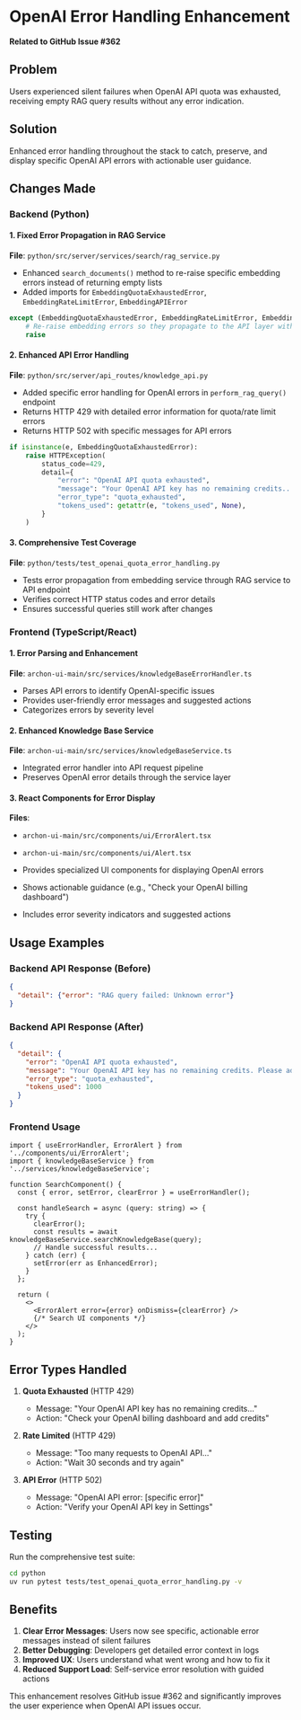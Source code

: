 # OpenAI Error Handling Enhancement

**Related to GitHub Issue #362**

## Problem
Users experienced silent failures when OpenAI API quota was exhausted, receiving empty RAG query results without any error indication.

## Solution
Enhanced error handling throughout the stack to catch, preserve, and display specific OpenAI API errors with actionable user guidance.

## Changes Made

### Backend (Python)

#### 1. Fixed Error Propagation in RAG Service
**File**: `python/src/server/services/search/rag_service.py`

- Enhanced `search_documents()` method to re-raise specific embedding errors instead of returning empty lists
- Added imports for `EmbeddingQuotaExhaustedError`, `EmbeddingRateLimitError`, `EmbeddingAPIError`

```python
except (EmbeddingQuotaExhaustedError, EmbeddingRateLimitError, EmbeddingAPIError):
    # Re-raise embedding errors so they propagate to the API layer with specific error info
    raise
```

#### 2. Enhanced API Error Handling
**File**: `python/src/server/api_routes/knowledge_api.py`

- Added specific error handling for OpenAI errors in `perform_rag_query()` endpoint
- Returns HTTP 429 with detailed error information for quota/rate limit errors
- Returns HTTP 502 with specific messages for API errors

```python
if isinstance(e, EmbeddingQuotaExhaustedError):
    raise HTTPException(
        status_code=429,
        detail={
            "error": "OpenAI API quota exhausted",
            "message": "Your OpenAI API key has no remaining credits...",
            "error_type": "quota_exhausted",
            "tokens_used": getattr(e, "tokens_used", None),
        }
    )
```

#### 3. Comprehensive Test Coverage
**File**: `python/tests/test_openai_quota_error_handling.py`

- Tests error propagation from embedding service through RAG service to API endpoint
- Verifies correct HTTP status codes and error details
- Ensures successful queries still work after changes

### Frontend (TypeScript/React)

#### 1. Error Parsing and Enhancement
**File**: `archon-ui-main/src/services/knowledgeBaseErrorHandler.ts`

- Parses API errors to identify OpenAI-specific issues
- Provides user-friendly error messages and suggested actions
- Categorizes errors by severity level

#### 2. Enhanced Knowledge Base Service
**File**: `archon-ui-main/src/services/knowledgeBaseService.ts`

- Integrated error handler into API request pipeline
- Preserves OpenAI error details through the service layer

#### 3. React Components for Error Display
**Files**: 
- `archon-ui-main/src/components/ui/ErrorAlert.tsx`
- `archon-ui-main/src/components/ui/Alert.tsx`

- Provides specialized UI components for displaying OpenAI errors
- Shows actionable guidance (e.g., "Check your OpenAI billing dashboard")
- Includes error severity indicators and suggested actions

## Usage Examples

### Backend API Response (Before)
```json
{
  "detail": {"error": "RAG query failed: Unknown error"}
}
```

### Backend API Response (After)
```json
{
  "detail": {
    "error": "OpenAI API quota exhausted",
    "message": "Your OpenAI API key has no remaining credits. Please add credits to your OpenAI account or check your billing settings.",
    "error_type": "quota_exhausted",
    "tokens_used": 1000
  }
}
```

### Frontend Usage
```tsx
import { useErrorHandler, ErrorAlert } from '../components/ui/ErrorAlert';
import { knowledgeBaseService } from '../services/knowledgeBaseService';

function SearchComponent() {
  const { error, setError, clearError } = useErrorHandler();
  
  const handleSearch = async (query: string) => {
    try {
      clearError();
      const results = await knowledgeBaseService.searchKnowledgeBase(query);
      // Handle successful results...
    } catch (err) {
      setError(err as EnhancedError);
    }
  };

  return (
    <>
      <ErrorAlert error={error} onDismiss={clearError} />
      {/* Search UI components */}
    </>
  );
}
```

## Error Types Handled

1. **Quota Exhausted** (HTTP 429)
   - Message: "Your OpenAI API key has no remaining credits..."
   - Action: "Check your OpenAI billing dashboard and add credits"

2. **Rate Limited** (HTTP 429) 
   - Message: "Too many requests to OpenAI API..."
   - Action: "Wait 30 seconds and try again"

3. **API Error** (HTTP 502)
   - Message: "OpenAI API error: [specific error]"
   - Action: "Verify your OpenAI API key in Settings"

## Testing

Run the comprehensive test suite:
```bash
cd python
uv run pytest tests/test_openai_quota_error_handling.py -v
```

## Benefits

1. **Clear Error Messages**: Users now see specific, actionable error messages instead of silent failures
2. **Better Debugging**: Developers get detailed error context in logs
3. **Improved UX**: Users understand what went wrong and how to fix it
4. **Reduced Support Load**: Self-service error resolution with guided actions

This enhancement resolves GitHub issue #362 and significantly improves the user experience when OpenAI API issues occur.
